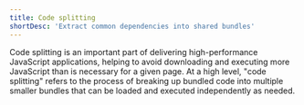 ```yaml
---
title: Code splitting
shortDesc: 'Extract common dependencies into shared bundles'
---
```


Code splitting is an important part of delivering high-performance JavaScript applications, helping to avoid downloading and executing more JavaScript than is necessary for a given page. At a high level, "code splitting" refers to the process of breaking up bundled code into multiple smaller bundles that can be loaded and executed independently as needed.
